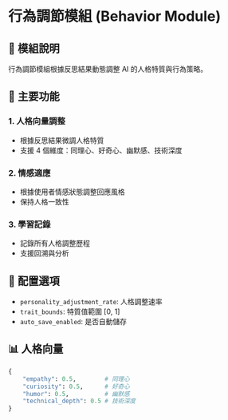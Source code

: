 # 行為調節模組 (Behavior Module)

## 📝 模組說明

行為調節模組根據反思結果動態調整 AI 的人格特質與行為策略。

## 🎯 主要功能

### 1. 人格向量調整
- 根據反思結果微調人格特質
- 支援 4 個維度：同理心、好奇心、幽默感、技術深度

### 2. 情感適應
- 根據使用者情感狀態調整回應風格
- 保持人格一致性

### 3. 學習記錄
- 記錄所有人格調整歷程
- 支援回溯與分析

## 🔧 配置選項

- `personality_adjustment_rate`: 人格調整速率
- `trait_bounds`: 特質值範圍 [0, 1]
- `auto_save_enabled`: 是否自動儲存

## 📊 人格向量

```python
{
    "empathy": 0.5,        # 同理心
    "curiosity": 0.5,      # 好奇心
    "humor": 0.5,          # 幽默感
    "technical_depth": 0.5 # 技術深度
}
```
